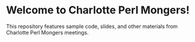 # Welcome to Charlotte Perl Mongers!

This repository features sample code, slides, and other materials from
Charlotte Perl Mongers meetings.

